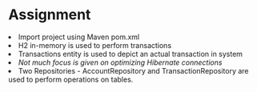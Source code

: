 # Assignment

<li>Import project using Maven pom.xml</li>
<li>H2 in-memory is used to perform transactions</li>

<li> Transactions entity is used to depict an actual transaction in  system </li>
<li> <i> Not much focus is given on optimizing Hibernate connections </i> </li>
<li> Two Repositories - AccountRepository and TransactionRepository are used to perform operations on tables.</li>
